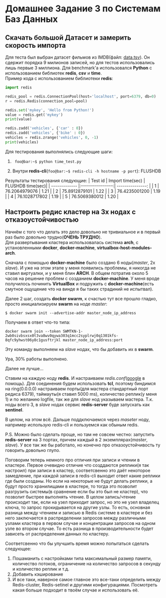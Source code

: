 # Домашнее Задание 3 по Системам Баз Данных

## Скачать большой Датасет и замерить скорость импорта

Для теста был выбран датасет фильмов из IMDB(файл: [data.tsv](./HW_3/data.tsv)). Он сдержит порядка 9 милионов записей, но для тестов использовались лишь первые 3 миллиона. Для benchmark'а использовался **Python** с использованием библиотек **redis**, **сsv** и **time**.  
Пример кода с использованием библиотеки **redis**:

```Python
import redis

redis_pool = redis.ConnectionPool(host='localhost', port=6379, db=0)
r = redis.Redis(connection_pool=pool)

redis.set('mykey', 'Hello from Python!')
value = redis.get('mykey')
print(value)

redis.zadd('vehicles', {'car' : 0})
redis.zadd('vehicles', {'bike' : 0})
vehicles = redis.zrange('vehicles', 0, -1)
print(vehicles)
```

Для тестирования выполнялись следующие шаги:  
1) ```console
    foo@bar:~$ python time_test.py 
    ```
2) Внутри **redis-cli**(`foo@bar:~$ redis-cli -h hostname -p port`): FLUSHDB
   
  
Результаты тестирования следующие:
| Test id       | Import time(sec) | FLUSHDB time(sec)|
| ------------- |:----------------:| ---------------: |
| 1             | 76.2064979076    |           1.21   |
| 2             | 75.8912879101    |           1.22   |
| 3             | 76.4235001200    |           1.19   |
| 4             | 76.1028717802    |           1.19   |
| 5             | 76.5069380012    |           1.20   |

## Настроить редис кластер на 3х нодах с отказоустойчивостью

Начнём с того что делать это дело довольно не тривиальное и в первый раз было довольно трудно(**ОЧЕНЬ ТРУДНО**).  
Для развертывания кластера использовалась система **arch**, с установленными **docker**, **docker-machine**, **virtualbox-host-modules-arch**.  
  
Сначала с помощью **docker-machine** было создано 6 ноды($master$, 2x $slave$). И уже на этом этапе у меня появились проблемы, я никогда не ставил виртуалки, и у меня блин **ARCH**. В общем потратив около 5 часов на решение проблем с созданием **docker-machine**. У меня вроде получилось починить **VirtualBox** и подружить с **docker-machine**(есть смутное ощущение что на винде я бы таких страдиний не испытвал).  
  
Далее 2 шаг, создать **docker swarm**, к счастью тут все прошло гладко, просто инициализируем **swarm** на ноде $master$:
```console
$ docker swarm init --advertise-addr master_node_ip_address
```
Получаем в ответ что-то типа:
```console
docker swarm join --token SWMTKN-1-2wb0sivbsxsx0t3va8wv0qywa303q1mcc2syplrwj0q1301kfs-8qfc9yhwst06y8c1gusftrjkl master_node_ip_address:port
```
Эту команду выполняем на $slave$ нодах, что бы добавить их в **swarm**.

Ура, 30% работы выполнено.

Далее не лучше...

Ставим на каждую ноду **redis**. И настраиваем *redis.conf*([google](https://google.com) в помощь). Для соединения будем использовать **tcl**, поэтому биндимся на ring(0.0.0.0) настраиваем порты(для мастера стандартный порт редиса 6379), таймауты(я ставил 5000 ms), количество реплик(у меня 1) и по желанию logfile, так же для $slave$ нод указываем мастера. Т.к. ноды всего 3, в $slave$ нодах сервис **redis-server** буде запускать как **sentinel**.   
  
В целом, на этом всё. Дальше поддключаемся через $maseter$ ноду, например использую redis-cli и пользуемся как обыным redis.

P.S. Можно было сделать проще, но там не совсем честно:
запустить **redis-server** на 3 портах, причем каждый в 2 экземплярах($master$, $slave$). У все так же бы работало, но конечно про отказоустойчивость ту говорить довольно глупо.  

Поговорим теперь немного про отличия при записи и чтении в кластере. Первое очевидно отличие что созддаются реплики(я так настроил) при записи в кластер, соответсвенно это даёт некоторое замедление, при каждой записи в redis-cli выходит ответ какие реплики где были созданы. Но если на некоторые не будут делать реплики, а будут просто хранилищами в кластере, то тогда это позволит разгрузить системы(в сравнение если бы это был не кластер), что позволит быстрее выполнять чтение. В целом запись/чтение происходит так, если на узел приходит запрос, но это не узел владелец ключа, то запрос прокидывается на другие узлы. То есть, основная разница между чтением и записью в Redis системе в кластере и без него заключается в распределении запросов между различными узлами кластера в первом случае и концентрации запросов на одном узле во втором случае. То есть разница в производительности будет зависеть от распределения данных по кластеру.

Соответсвенно что бы улучшить время можно попытаться сделать следующее:
1. Пошаманить с настройками типа максимальный размер памяти, количество потоков, ограничение на количество запросов в секунду и количество реплик и т.д.
2. Добавить кэширование
3. И все таки, наверное самое главное это все-таки определить между Redis-cluster, Redis-setinel и другими конфигурациями. Посмотреть какая больше подходит в твоём случае и использовать её.